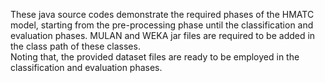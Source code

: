 These java source codes demonstrate the required phases of the HMATC model, starting from the pre-processing phase until the classification and evaluation phases. 
MULAN and WEKA jar files are required to be added in the class path of these classes.  
Noting that, the provided dataset files are ready to be employed in the classification and evaluation phases.
